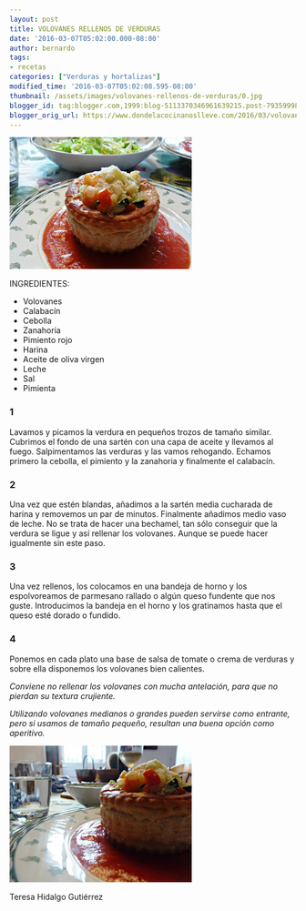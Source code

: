 ```yaml
---
layout: post
title: VOLOVANES RELLENOS DE VERDURAS
date: '2016-03-07T05:02:00.000-08:00'
author: bernardo
tags:
- recetas
categories: ["Verduras y hortalizas"]
modified_time: '2016-03-07T05:02:08.595-08:00'
thumbnail: /assets/images/volovanes-rellenos-de-verduras/0.jpg
blogger_id: tag:blogger.com,1999:blog-5113370346961639215.post-7935999863347154405
blogger_orig_url: https://www.dondelacocinanoslleve.com/2016/03/volovanes-rellenos-de-verduras.html
---
```


![](/assets/images/volovanes-rellenos-de-verduras/0.jpg)

  
INGREDIENTES: 
* Volovanes
* Calabacín
* Cebolla
* Zanahoria
* Pimiento rojo
* Harina
* Aceite de oliva virgen
* Leche
* Sal
* Pimienta  

### 1

Lavamos y picamos la verdura en pequeños trozos de tamaño similar. Cubrimos el fondo de una sartén con una capa de aceite y llevamos al fuego. Salpimentamos las verduras y las vamos rehogando. Echamos primero la cebolla, el pimiento y la zanahoria y finalmente el calabacín.  

### 2

Una vez que estén blandas, añadimos a la sartén media cucharada de harina y removemos un par de minutos. Finalmente añadimos medio vaso de leche. No se trata de hacer una bechamel, tan sólo conseguir que la verdura se ligue y así rellenar los volovanes. Aunque se puede hacer igualmente sin este paso.  

### 3

Una vez rellenos, los colocamos en una bandeja de horno y los espolvoreamos de parmesano rallado o algún queso fundente que nos guste. Introducimos la bandeja en el horno y los gratinamos hasta que el queso esté dorado o fundido.  

### 4

Ponemos en cada plato una base de salsa de tomate o crema de verduras y sobre ella disponemos los volovanes bien calientes.  

_Conviene no rellenar los volovanes con mucha antelación, para que no pierdan su textura crujiente._  

_Utilizando volovanes medianos o grandes pueden servirse como entrante, pero si usamos de tamaño pequeño, resultan una buena opción como aperitivo._

![](/assets/images/volovanes-rellenos-de-verduras/1.jpg)

Teresa Hidalgo Gutiérrez
